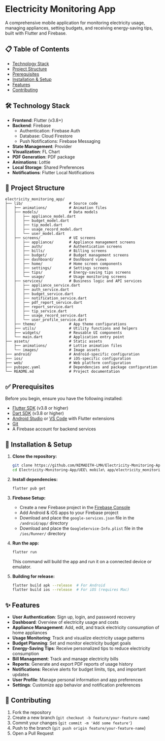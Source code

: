 # Electricity Monitoring App

A comprehensive mobile application for monitoring electricity usage, managing appliances, setting budgets, and receiving energy-saving tips, built with Flutter and Firebase.

## 📋 Table of Contents

- [Technology Stack](#️-technology-stack)
- [Project Structure](#-project-structure)
- [Prerequisites](#-prerequisites)
- [Installation & Setup](#-installation--setup)
- [Features](#-features)
- [Contributing](#-contributing)

## 🛠️ Technology Stack

- **Frontend**: Flutter (v3.8+)
- **Backend**: Firebase
  - Authentication: Firebase Auth
  - Database: Cloud Firestore
  - Push Notifications: Firebase Messaging
- **State Management**: Provider
- **Visualization**: FL Chart
- **PDF Generation**: PDF package
- **Animations**: Lottie
- **Local Storage**: Shared Preferences
- **Notifications**: Flutter Local Notifications

## 📁 Project Structure

```plaintext
electricity_monitoring_app/
├── lib/                     # Source code
│   ├── animations/          # Animation files
│   ├── models/              # Data models
│   │   ├── appliance_model.dart
│   │   ├── budget_model.dart
│   │   ├── tip_model.dart
│   │   ├── usage_record_model.dart
│   │   └── user_model.dart
│   ├── screens/             # UI screens
│   │   ├── appliance/       # Appliance management screens
│   │   ├── auth/            # Authentication screens
│   │   ├── bills/           # Billing screens
│   │   ├── budget/          # Budget management screens
│   │   ├── dashboard/       # Dashboard views
│   │   ├── home/            # Home screen components
│   │   ├── settings/        # Settings screens
│   │   ├── tips/            # Energy-saving tips screens
│   │   └── usage/           # Usage monitoring screens
│   ├── services/            # Business logic and API services
│   │   ├── appliance_service.dart
│   │   ├── auth_service.dart
│   │   ├── budget_service.dart
│   │   ├── notification_service.dart
│   │   ├── pdf_report_service.dart
│   │   ├── report_service.dart
│   │   ├── tip_service.dart
│   │   ├── usage_record_service.dart
│   │   └── user_profile_service.dart
│   ├── theme/               # App theme configurations
│   ├── utils/               # Utility functions and helpers
│   ├── widgets/             # Reusable UI components
│   └── main.dart            # Application entry point
├── assets/                  # Static assets
│   ├── animations/          # Lottie animation files
│   └── images/              # Image assets
├── android/                 # Android-specific configuration
├── ios/                     # iOS-specific configuration
├── web/                     # Web platform configuration
├── pubspec.yaml             # Dependencies and package configuration
└── README.md                # Project documentation
```

## ✅ Prerequisites

Before you begin, ensure you have the following installed:

- [Flutter SDK](https://flutter.dev/docs/get-started/install) (v3.8 or higher)
- [Dart SDK](https://dart.dev/get-dart) (v3.8 or higher)
- [Android Studio](https://developer.android.com/studio) or [VS Code](https://code.visualstudio.com/) with Flutter extensions
- [Git](https://git-scm.com/)
- A Firebase account for backend services

## 🚀 Installation & Setup

1. **Clone the repository:**

   ```bash
   git clone https://github.com/NIMADITH-LMH/Electricity-Monitoring-App.git
   cd Electricity-Monitoring-App/UEE\ mobile\ app/electricity_monitoring_app
   ```

2. **Install dependencies:**

   ```bash
   flutter pub get
   ```

3. **Firebase Setup:**
   - Create a new Firebase project in the [Firebase Console](https://console.firebase.google.com/)
   - Add Android & iOS apps to your Firebase project
   - Download and place the `google-services.json` file in the `/android/app/` directory
   - Download and place the `GoogleService-Info.plist` file in the `/ios/Runner/` directory

4. **Run the app:**

   ```bash
   flutter run
   ```

   This command will build the app and run it on a connected device or emulator.

5. **Building for release:**

   ```bash
   flutter build apk --release  # For Android
   flutter build ios --release  # For iOS (requires Mac)
   ```

## ✨ Features

- **User Authentication**: Sign up, login, and password recovery
- **Dashboard**: Overview of electricity usage and costs
- **Appliance Management**: Add, edit, and track electricity consumption of home appliances
- **Usage Monitoring**: Track and visualize electricity usage patterns
- **Budget Planning**: Set and monitor electricity budget goals
- **Energy-Saving Tips**: Receive personalized tips to reduce electricity consumption
- **Bill Management**: Track and manage electricity bills
- **Reports**: Generate and export PDF reports of usage history
- **Notifications**: Receive alerts for budget limits, tips, and important updates
- **User Profile**: Manage personal information and app preferences
- **Settings**: Customize app behavior and notification preferences

## 👥 Contributing

1. Fork the repository
2. Create a new branch (`git checkout -b feature/your-feature-name`)
3. Commit your changes (`git commit -m 'Add some feature'`)
4. Push to the branch (`git push origin feature/your-feature-name`)
5. Open a Pull Request
